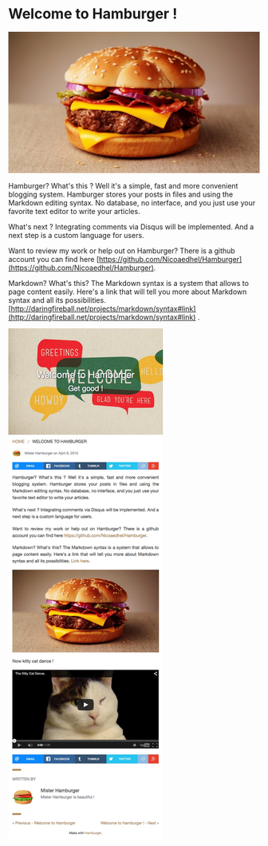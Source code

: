 # Welcome to Hamburger !

![hamburger](my_hamburger/wall.jpg)

Hamburger? What's this ? Well it's a simple, fast and more convenient blogging system. Hamburger stores your posts in files and using the Markdown editing syntax. No database, no interface, and you just use your favorite text editor to write your articles.

What's next ?
Integrating comments via Disqus will be implemented. And a next step is a custom language for users.

Want to review my work or help out on Hamburger? There is a github account you can find here [https://github.com/Nicoaedhel/Hamburger](https://github.com/Nicoaedhel/Hamburger).

Markdown? What's this?
The Markdown syntax is a system that allows to page content easily. Here's a link that will tell you more about Markdown syntax and all its possibilities.[http://daringfireball.net/projects/markdown/syntax#link](http://daringfireball.net/projects/markdown/syntax#link) .

![screenshot interface](screenshot.jpeg)
